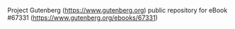 Project Gutenberg (https://www.gutenberg.org) public repository for
eBook #67331 (https://www.gutenberg.org/ebooks/67331)
